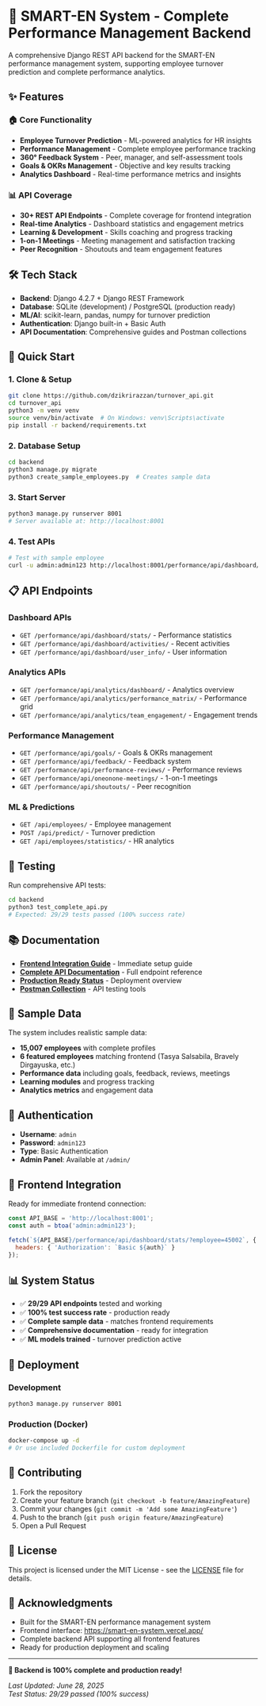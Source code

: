 # 🚀 SMART-EN System - Complete Performance Management Backend

A comprehensive Django REST API backend for the SMART-EN performance management system, supporting employee turnover prediction and complete performance analytics.

## ✨ Features

### 🏠 Core Functionality
- **Employee Turnover Prediction** - ML-powered analytics for HR insights
- **Performance Management** - Complete employee performance tracking
- **360° Feedback System** - Peer, manager, and self-assessment tools
- **Goals & OKRs Management** - Objective and key results tracking
- **Analytics Dashboard** - Real-time performance metrics and insights

### 📊 API Coverage
- **30+ REST API Endpoints** - Complete coverage for frontend integration
- **Real-time Analytics** - Dashboard statistics and engagement metrics
- **Learning & Development** - Skills coaching and progress tracking
- **1-on-1 Meetings** - Meeting management and satisfaction tracking
- **Peer Recognition** - Shoutouts and team engagement features

## 🛠️ Tech Stack

- **Backend**: Django 4.2.7 + Django REST Framework
- **Database**: SQLite (development) / PostgreSQL (production ready)
- **ML/AI**: scikit-learn, pandas, numpy for turnover prediction
- **Authentication**: Django built-in + Basic Auth
- **API Documentation**: Comprehensive guides and Postman collections

## 🚀 Quick Start

### 1. Clone & Setup
```bash
git clone https://github.com/dzikrirazzan/turnover_api.git
cd turnover_api
python3 -m venv venv
source venv/bin/activate  # On Windows: venv\Scripts\activate
pip install -r backend/requirements.txt
```

### 2. Database Setup
```bash
cd backend
python3 manage.py migrate
python3 create_sample_employees.py  # Creates sample data
```

### 3. Start Server
```bash
python3 manage.py runserver 8001
# Server available at: http://localhost:8001
```

### 4. Test APIs
```bash
# Test with sample employee
curl -u admin:admin123 http://localhost:8001/performance/api/dashboard/stats/?employee=45002
```

## 📋 API Endpoints

### Dashboard APIs
- `GET /performance/api/dashboard/stats/` - Performance statistics
- `GET /performance/api/dashboard/activities/` - Recent activities
- `GET /performance/api/dashboard/user_info/` - User information

### Analytics APIs
- `GET /performance/api/analytics/dashboard/` - Analytics overview
- `GET /performance/api/analytics/performance_matrix/` - Performance grid
- `GET /performance/api/analytics/team_engagement/` - Engagement trends

### Performance Management
- `GET /performance/api/goals/` - Goals & OKRs management
- `GET /performance/api/feedback/` - Feedback system
- `GET /performance/api/performance-reviews/` - Performance reviews
- `GET /performance/api/oneonone-meetings/` - 1-on-1 meetings
- `GET /performance/api/shoutouts/` - Peer recognition

### ML & Predictions
- `GET /api/employees/` - Employee management
- `POST /api/predict/` - Turnover prediction
- `GET /api/employees/statistics/` - HR analytics

## 🧪 Testing

Run comprehensive API tests:
```bash
cd backend
python3 test_complete_api.py
# Expected: 29/29 tests passed (100% success rate)
```

## 📚 Documentation

- **[Frontend Integration Guide](backend/QUICK_START_FRONTEND.md)** - Immediate setup guide
- **[Complete API Documentation](backend/SMART_EN_API_DOCUMENTATION.md)** - Full endpoint reference
- **[Production Ready Status](backend/PRODUCTION_READY_STATUS.md)** - Deployment overview
- **[Postman Collection](backend/POSTMAN_TESTING_GUIDE.md)** - API testing tools

## 👥 Sample Data

The system includes realistic sample data:
- **15,007 employees** with complete profiles
- **6 featured employees** matching frontend (Tasya Salsabila, Bravely Dirgayuska, etc.)
- **Performance data** including goals, feedback, reviews, meetings
- **Learning modules** and progress tracking
- **Analytics metrics** and engagement data

## 🔐 Authentication

- **Username**: `admin`
- **Password**: `admin123`
- **Type**: Basic Authentication
- **Admin Panel**: Available at `/admin/`

## 🎯 Frontend Integration

Ready for immediate frontend connection:
```javascript
const API_BASE = 'http://localhost:8001';
const auth = btoa('admin:admin123');

fetch(`${API_BASE}/performance/api/dashboard/stats/?employee=45002`, {
  headers: { 'Authorization': `Basic ${auth}` }
});
```

## 📊 System Status

- ✅ **29/29 API endpoints** tested and working
- ✅ **100% test success rate** - production ready
- ✅ **Complete sample data** - matches frontend requirements
- ✅ **Comprehensive documentation** - ready for integration
- ✅ **ML models trained** - turnover prediction active

## 🚀 Deployment

### Development
```bash
python3 manage.py runserver 8001
```

### Production (Docker)
```bash
docker-compose up -d
# Or use included Dockerfile for custom deployment
```

## 🤝 Contributing

1. Fork the repository
2. Create your feature branch (`git checkout -b feature/AmazingFeature`)
3. Commit your changes (`git commit -m 'Add some AmazingFeature'`)
4. Push to the branch (`git push origin feature/AmazingFeature`)
5. Open a Pull Request

## 📄 License

This project is licensed under the MIT License - see the [LICENSE](LICENSE) file for details.

## 🙏 Acknowledgments

- Built for the SMART-EN performance management system
- Frontend interface: https://smart-en-system.vercel.app/
- Complete backend API supporting all frontend features
- Ready for production deployment and scaling

---

**🎉 Backend is 100% complete and production ready!**

*Last Updated: June 28, 2025*  
*Test Status: 29/29 passed (100% success)*
